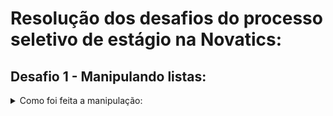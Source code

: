 # Resolução dos desafios do processo seletivo de estágio na Novatics:
## Desafio 1 - Manipulando listas:

<details><summary>Como foi feita a manipulação:</summary>
<p>
  
O desafio 1 consistiu na criação de uma função capaz de ordenar e retirar as duplicatas de números presentes em uma lista, o qual teve como base de solução a criação de uma função chamda uniqueListSort.

Essa função pega essa lista e primeiramente ordena todos os itens presentes nela de forma crescente usando uma comparação numérica dentro do *.sort()*, os quais são armazenados em *sortedList*.

Posteriormente, ela converte a lista ordenada em um *set* para que possam ser retirados os números duplicados de dentro dela, é feita uma expansão de seus valores e finalmente eles são reformatados como uma lista na variável *sortedList* novamente.

Finalmente, a função retorna o valor final como uma lista ordenada numericamente de forma crescente e sem valores duplicados.
</p>
</details>
